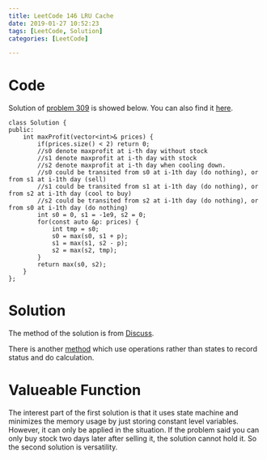 ```yaml
---
title: LeetCode 146 LRU Cache
date: 2019-01-27 10:52:23
tags: [LeetCode, Solution]
categories: [LeetCode]

---
```


# Code

Solution of [problem 309](https://leetcode.com/problems/best-time-to-buy-and-sell-stock-with-cooldown/) is showed below. You can also find it [here](https://github.com/lrscy/LeetCode/blob/master/Algorithm/309-Best%20Time%20to%20Buy%20and%20Sell%20Stock%20with%20Cooldown.cpp).

```
class Solution {
public:
    int maxProfit(vector<int>& prices) {
        if(prices.size() < 2) return 0;
        //s0 denote maxprofit at i-th day without stock
        //s1 denote maxprofit at i-th day with stock
        //s2 denote maxprofit at i-th day when cooling down.
        //s0 could be transited from s0 at i-1th day (do nothing), or from s1 at i-1th day (sell)
        //s1 could be transited from s1 at i-1th day (do nothing), or from s2 at i-1th day (cool to buy)
        //s2 could be transited from s2 at i-1th day (do nothing), or from s0 at i-1th day (do nothing)
        int s0 = 0, s1 = -1e9, s2 = 0;
        for(const auto &p: prices) {
            int tmp = s0;
            s0 = max(s0, s1 + p);
            s1 = max(s1, s2 - p);
            s2 = max(s2, tmp);
        }
        return max(s0, s2);
    }
};
```

# Solution

The method of the solution is from [Discuss](https://leetcode.com/problems/best-time-to-buy-and-sell-stock-with-cooldown/discuss/375948/C%2B%2B-Simplified-DP-Solution-with-State-Machine).

There is another [method](https://leetcode.com/problems/best-time-to-buy-and-sell-stock-with-cooldown/discuss/385204/0ms-C%2B%2B-can-extend-to-Any-cooldown-days-easy-to-understand) which use operations rather than states to record status and do calculation.

# Valueable Function

The interest part of the first solution is that it uses state machine and minimizes the memory usage by just storing constant level variables. However, it can only be applied in the situation. If the problem said you can only buy stock two days later after selling it, the solution cannot hold it. So the second solution is versatility.
